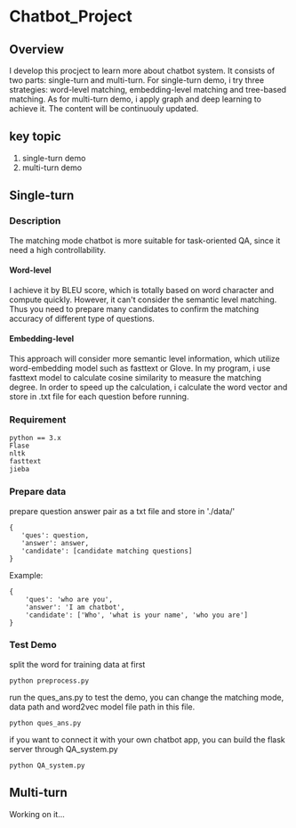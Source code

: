 # Chatbot_Project
## Overview
I develop this procject to learn more about chatbot system. It consists of two parts: single-turn and multi-turn. For single-turn demo, i try three strategies: word-level matching, embedding-level matching and tree-based matching. As for multi-turn demo, i apply graph and deep learning to achieve it. The content will be continuouly updated.
## key topic
1. single-turn demo
2. multi-turn demo

## Single-turn
### Description
The matching mode chatbot is more suitable for task-oriented QA, since it need a high controllability. 
#### Word-level
I achieve it by BLEU score, which is totally based on word character and compute quickly. However, it can't consider the semantic level matching. Thus you need to prepare many candidates to confirm the matching accuracy of different type of questions.
#### Embedding-level
This approach will consider more semantic level information, which utilize word-embedding model such as fasttext or Glove. In my program, i use fasttext model to calculate cosine similarity to measure the matching degree. In order to speed up the calculation, i calculate the word vector and store in .txt file for each question before running.
### Requirement
``` 
python == 3.x  
Flase  
nltk  
fasttext  
jieba  
```
### Prepare data
prepare question answer pair as a txt file and store in './data/'
```
{  
   'ques': question,
   'answer': answer,
   'candidate': [candidate matching questions]
}
```
Example:
```
{
    'ques': 'who are you',
    'answer': 'I am chatbot',
    'candidate': ['Who', 'what is your name', 'who you are']
}
```
### Test Demo
split the word for training data at first
```
python preprocess.py
```
run the ques_ans.py to test the demo, you can change the matching mode, data path and word2vec model file path in this file.
```
python ques_ans.py
```
if you want to connect it with your own chatbot app, you can build the flask server through QA_system.py
```
python QA_system.py  
```

## Multi-turn
Working on it...
